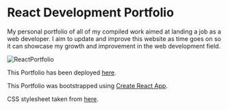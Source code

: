 # React Development Portfolio
My personal portfolio of all of my compiled work aimed at landing a job as a web developer. I aim to update and improve this website as time goes on so it can showcase my growth and improvement in the web development field. 

![ReactPortfolio](./images/portfolio/ReactPortfolio)

This Portfolio has been deployed [here](https://matthewmcfadden.github.io/ReactPortfolio/).

This Portfolio was bootstrapped using [Create React App](https://github.com/facebook/create-react-app).

CSS stylesheet taken from [here](https://www.styleshout.com/free-templates/ceevee/).